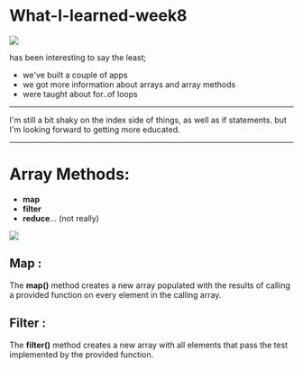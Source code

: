 # What-I-learned-week8

![](https://external-content.duckduckgo.com/iu/?u=https%3A%2F%2Ftse1.mm.bing.net%2Fth%3Fid%3DOIP.3-e5m4_fRyKnBiA9D1AYKQAAAA%26pid%3DApi&f=1)

has been interesting to say the least;

- we've built a couple of apps
- we got more information about arrays and array methods
- were taught about for..of loops


---
 
 I'm still a bit shaky on the index side of things,
 as well as if statements.
 but I'm looking forward to getting more educated.


 ---
# Array Methods:
- **map**
- **filter**
- **reduce**... (not really)

![](https://external-content.duckduckgo.com/iu/?u=https%3A%2F%2Fcache.wenovio.com%2Fwp-content%2Fuploads%2F2017%2F03%2Fmap_reduce_filter-1.png&f=1&nofb=1)


 ## Map :
The **map()** method creates a new array populated with the results of calling a provided function on every element in the calling array.

## Filter :
The **filter()** method creates a new array with all elements that pass the test implemented by the provided function.
